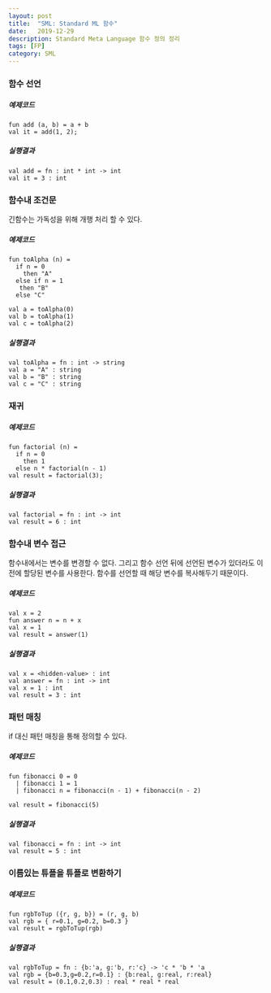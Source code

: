 ```yaml
---
layout: post
title:  "SML: Standard ML 함수"
date:   2019-12-29
description: Standard Meta Language 함수 정의 정리
tags: [FP]
category: SML
---
```

### 함수 선언
##### 예제코드
```
fun add (a, b) = a + b
val it = add(1, 2);
```

##### 실행결과
```
val add = fn : int * int -> int
val it = 3 : int
```

### 함수내 조건문
긴함수는 가독성을 위해 개행 처리 할 수 있다.

##### 예제코드
```
fun toAlpha (n) =
  if n = 0
    then "A"
  else if n = 1
   then "B"
  else "C"

val a = toAlpha(0)
val b = toAlpha(1)
val c = toAlpha(2)
```

##### 실행결과
```
val toAlpha = fn : int -> string
val a = "A" : string
val b = "B" : string
val c = "C" : string
```

### 재귀
##### 예제코드
```
fun factorial (n) =
  if n = 0
    then 1
  else n * factorial(n - 1)
val result = factorial(3);
```

##### 실행결과
```
val factorial = fn : int -> int
val result = 6 : int
```

### 함수내 변수 접근
함수내에서는 변수를 변경할 수 없다. 그리고 함수 선언 뒤에 선언된 변수가 있더라도 이전에 할당된 변수를 사용한다. 함수를 선언할 때 해당 변수를 복사해두기 때문이다.

##### 예제코드
```
val x = 2
fun answer n = n + x
val x = 1
val result = answer(1)
```

##### 실행결과
```
val x = <hidden-value> : int
val answer = fn : int -> int
val x = 1 : int
val result = 3 : int
```

### 패턴 매칭
if 대신 패턴 매칭을 통해 정의할 수 있다.

##### 예제코드
```
fun fibonacci 0 = 0
  | fibonacci 1 = 1
  | fibonacci n = fibonacci(n - 1) + fibonacci(n - 2)

val result = fibonacci(5)
```

##### 실행결과
```
val fibonacci = fn : int -> int
val result = 5 : int
```

### 이름있는 튜플을 튜플로 변환하기
##### 예제코드
```
fun rgbToTup ({r, g, b}) = (r, g, b)
val rgb = { r=0.1, g=0.2, b=0.3 }
val result = rgbToTup(rgb)
```

##### 실행결과
```
val rgbToTup = fn : {b:'a, g:'b, r:'c} -> 'c * 'b * 'a
val rgb = {b=0.3,g=0.2,r=0.1} : {b:real, g:real, r:real}
val result = (0.1,0.2,0.3) : real * real * real
```